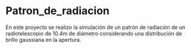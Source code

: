 # Patron_de_radiacion
En este proyecto se realizo la simulación de un patrón de radiación de un radiotelescopio de 10.4m de diámetro considerando una distribución de brillo gaussiana en la apertura.
